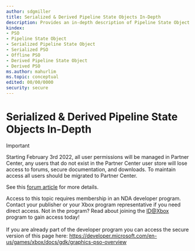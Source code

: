 ```yaml
---
author: sdgmiller
title: Serialized & Derived Pipeline State Objects In-Depth
description: Provides an in-depth description of Pipeline State Object compilation, serialization, and derivation.
kindex:
- PSO
- Pipeline State Object
- Serialized Pipeline State Object
- Serialized PSO
- Offline PSO
- Derived Pipeline State Object
- Derived PSO
ms.author: mahurlim
ms.topic: conceptual
edited: 00/00/0000
security: secure
---
```


# Serialized & Derived Pipeline State Objects In-Depth
> [!IMPORTANT]
> Starting February 3rd 2022, all user permissions will be managed in Partner Center, any users that do not exist in the Partner Center user store will lose access to forums, secure documentation, and downloads. To maintain access all users should be migrated to Partner Center. <p></p>See this <a href="https://forums.xboxlive.com/articles/132187/breaking-change-user-access-for-forums-secure-docu.html">forum article</a> for more details.  

 Access to this topic requires membership in an NDA developer program. Contact your publisher or your Xbox program representative if you need direct access. Not in the program? Read about joining the <a href="https://www.xbox.com/Developers/id">ID@Xbox</a> program to gain access today!  <br/><br/>If you are already part of the developer program you can access the secure version of this page here: <a target="_blank" href="https://developer.microsoft.com/en-us/games/xbox/docs/gdk/graphics-pso-overview">https://developer.microsoft.com/en-us/games/xbox/docs/gdk/graphics-pso-overview</a>
